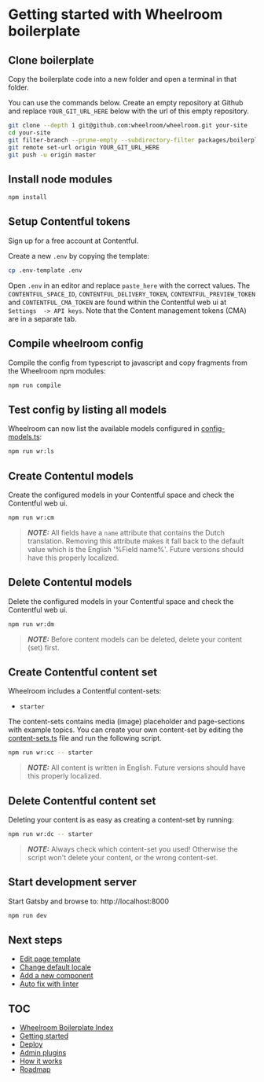 # Getting started with Wheelroom boilerplate

## Clone boilerplate

Copy the boilerplate code into a new folder and open a terminal in that folder.

You can use the commands below. Create an empty repository at Github and replace
`YOUR_GIT_URL_HERE` below with the url of this empty repository.

```bash
git clone --depth 1 git@github.com:wheelroom/wheelroom.git your-site
cd your-site
git filter-branch --prune-empty --subdirectory-filter packages/boilerplate master
git remote set-url origin YOUR_GIT_URL_HERE
git push -u origin master
```

## Install node modules

```bash
npm install
```

## Setup Contentful tokens

Sign up for a free account at Contentful.

Create a new `.env` by copying the template:

```bash
cp .env-template .env
```

Open `.env` in an editor and replace `paste_here` with the correct values. The
`CONTENTFUL_SPACE_ID`, `CONTENTFUL_DELIVERY_TOKEN`, `CONTENTFUL_PREVIEW_TOKEN` 
and `CONTENTFUL_CMA_TOKEN` are found within the Contentful web ui at `Settings 
-> API keys`. Note that the Content management tokens (CMA) are in a separate 
tab.

## Compile wheelroom config

Compile the config from typescript to javascript and copy fragments from the Wheelroom npm modules:

```bash
npm run compile
```

## Test config by listing all models

Wheelroom can now list the available models configured in
[config-models.ts](../src/wheelroom/config/wheelroom/config-models.ts):

```bash
npm run wr:ls
```

## Create Contentul models

Create the configured models in your Contentful space and check the Contentful
web ui.

```bash
npm run wr:cm
```

> **_NOTE:_** All fields have a `name` attribute that contains the Dutch
> translation. Removing this attribute makes it fall back to the default value
> which is the English '%Field name%'. Future versions should have this properly
> localized.

## Delete Contentul models

Delete the configured models in your Contentful space and check the Contentful
web ui.

```bash
npm run wr:dm
```

> **_NOTE:_** Before content models can be deleted, delete your content (set) first.

## Create Contentful content set

Wheelroom includes a Contentful content-sets:

- `starter`

The content-sets contains media (image) placeholder and page-sections with
example topics. You can create your own content-set by editing the
[content-sets.ts](../src/wheelroom/config/plugin-contentful/content-sets.ts) file and run
the following script.

```bash
npm run wr:cc -- starter
```

> **_NOTE:_** All content is written in English. Future versions should have
> this properly localized.

## Delete Contentful content set

Deleting your content is as easy as creating a content-set by running:

```bash
npm run wr:dc -- starter
```

> **_NOTE:_** Always check which content-set you used! Otherwise the script won't
> delete your content, or the wrong content-set.

## Start development server

Start Gatsby and browse to: http://localhost:8000

```bash
npm run dev
```

## Next steps

- [Edit page template](./next-steps/page-template.md)
- [Change default locale](./next-steps/default-locale.md)
- [Add a new component](./next-steps/add-new-component.md)
- [Auto fix with linter](./next-steps/linter.md)

## TOC

- [Wheelroom Boilerplate Index](../README.md)
- [Getting started](./getting-started.md)
- [Deploy](./deploy-wheelroom-project.md)
- [Admin plugins](./admin-plugins.md)
- [How it works](./how-wheelroom-works.md)
- [Roadmap](./roadmap.md)
